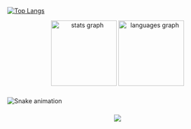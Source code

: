 [![Top Langs](https://github-readme-stats.vercel.app/api/top-langs/?username=ricfrst&theme=radical)](https://github.com/anuraghazra/github-readme-stats)

<div align="center">
  <img src="https://github-readme-stats.vercel.app/api?username=ricfrst&hide_title=false&hide_rank=false&show_icons=true&include_all_commits=true&count_private=true&disable_animations=false&theme=dracula&locale=en&hide_border=false&order=1" height="150" alt="stats graph"  />
  <img src="https://github-readme-stats.vercel.app/api/top-langs?username=ricfrst&locale=en&hide_title=false&layout=compact&card_width=320&langs_count=5&theme=dracula&hide_border=false&order=2" height="150" alt="languages graph"  />
</div>

###

<img src="https://raw.githubusercontent.com/ricfrst/ricfrst/output/snake.svg" alt="Snake animation" />

###

<div align="center">
  <img src="https://profile-counter.glitch.me/ricfrst/count.svg?"  />
</div>

###
